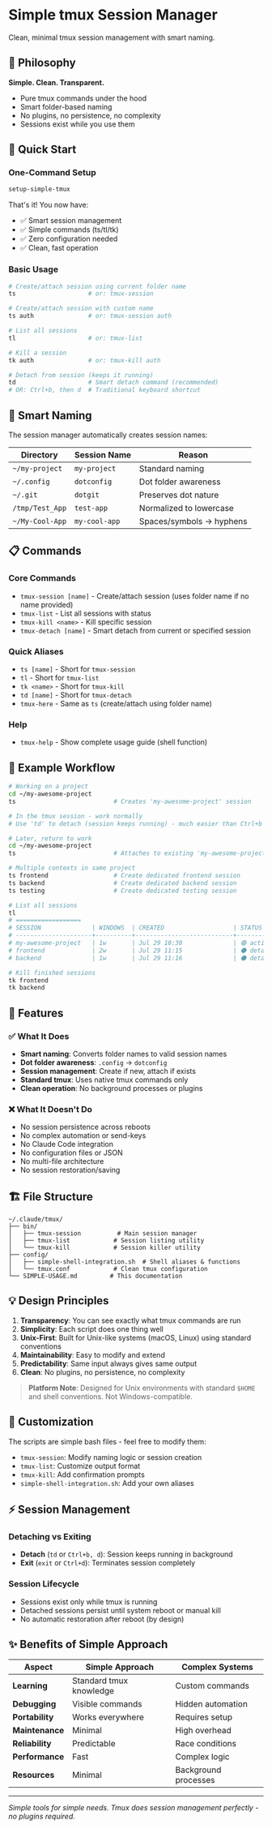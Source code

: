 # Simple tmux Session Manager

Clean, minimal tmux session management with smart naming.

## 🎯 Philosophy

**Simple. Clean. Transparent.**

- Pure tmux commands under the hood
- Smart folder-based naming
- No plugins, no persistence, no complexity
- Sessions exist while you use them

## 🚀 Quick Start

### One-Command Setup

```bash
setup-simple-tmux
```

That's it! You now have:

- ✅ Smart session management
- ✅ Simple commands (ts/tl/tk)
- ✅ Zero configuration needed
- ✅ Clean, fast operation

### Basic Usage

```bash
# Create/attach session using current folder name
ts                    # or: tmux-session

# Create/attach session with custom name
ts auth               # or: tmux-session auth

# List all sessions
tl                    # or: tmux-list

# Kill a session
tk auth               # or: tmux-kill auth

# Detach from session (keeps it running)
td                    # Smart detach command (recommended)
# OR: Ctrl+b, then d  # Traditional keyboard shortcut
```

## 🧠 Smart Naming

The session manager automatically creates session names:

| Directory       | Session Name  | Reason                   |
| --------------- | ------------- | ------------------------ |
| `~/my-project`  | `my-project`  | Standard naming          |
| `~/.config`     | `dotconfig`   | Dot folder awareness     |
| `~/.git`        | `dotgit`      | Preserves dot nature     |
| `/tmp/Test_App` | `test-app`    | Normalized to lowercase  |
| `~/My-Cool-App` | `my-cool-app` | Spaces/symbols → hyphens |

## 📋 Commands

### Core Commands

- `tmux-session [name]` - Create/attach session (uses folder name if no name provided)
- `tmux-list` - List all sessions with status
- `tmux-kill <name>` - Kill specific session
- `tmux-detach [name]` - Smart detach from current or specified session

### Quick Aliases

- `ts [name]` - Short for `tmux-session`
- `tl` - Short for `tmux-list`
- `tk <name>` - Short for `tmux-kill`
- `td [name]` - Short for `tmux-detach`
- `tmux-here` - Same as `ts` (create/attach using folder name)

### Help

- `tmux-help` - Show complete usage guide (shell function)

## 🎪 Example Workflow

```bash
# Working on a project
cd ~/my-awesome-project
ts                           # Creates 'my-awesome-project' session

# In the tmux session - work normally
# Use 'td' to detach (session keeps running) - much easier than Ctrl+b d!

# Later, return to work
cd ~/my-awesome-project
ts                           # Attaches to existing 'my-awesome-project' session

# Multiple contexts in same project
ts frontend                  # Create dedicated frontend session
ts backend                   # Create dedicated backend session
ts testing                   # Create dedicated testing session

# List all sessions
tl
# ==================
# SESSION              | WINDOWS  | CREATED                   | STATUS
# ---------------------+----------+---------------------------+--------
# my-awesome-project   | 1w       | Jul 29 10:30              | 🟢 active
# frontend             | 2w       | Jul 29 11:15              | ⚫ detached
# backend              | 1w       | Jul 29 11:16              | ⚫ detached

# Kill finished sessions
tk frontend
tk backend
```

## 🔧 Features

### ✅ What It Does

- **Smart naming**: Converts folder names to valid session names
- **Dot folder awareness**: `.config` → `dotconfig`
- **Session management**: Create if new, attach if exists
- **Standard tmux**: Uses native tmux commands only
- **Clean operation**: No background processes or plugins

### ❌ What It Doesn't Do

- No session persistence across reboots
- No complex automation or send-keys
- No Claude Code integration
- No configuration files or JSON
- No multi-file architecture
- No session restoration/saving

## 🏗️ File Structure

```
~/.claude/tmux/
├── bin/
│   ├── tmux-session          # Main session manager
│   ├── tmux-list            # Session listing utility
│   └── tmux-kill            # Session killer utility
├── config/
│   ├── simple-shell-integration.sh  # Shell aliases & functions
│   └── tmux.conf            # Clean tmux configuration
└── SIMPLE-USAGE.md         # This documentation
```

## 💡 Design Principles

1. **Transparency**: You can see exactly what tmux commands are run
2. **Simplicity**: Each script does one thing well
3. **Unix-First**: Built for Unix-like systems (macOS, Linux) using standard conventions
4. **Maintainability**: Easy to modify and extend
5. **Predictability**: Same input always gives same output
6. **Clean**: No plugins, no persistence, no complexity

> **Platform Note**: Designed for Unix environments with standard `$HOME` and shell conventions. Not Windows-compatible.

## 🔧 Customization

The scripts are simple bash files - feel free to modify them:

- `tmux-session`: Modify naming logic or session creation
- `tmux-list`: Customize output format
- `tmux-kill`: Add confirmation prompts
- `simple-shell-integration.sh`: Add your own aliases

## ⚡ Session Management

### Detaching vs Exiting

- **Detach** (`td` or `Ctrl+b, d`): Session keeps running in background
- **Exit** (`exit` or `Ctrl+d`): Terminates session completely

### Session Lifecycle

- Sessions exist only while tmux is running
- Detached sessions persist until system reboot or manual kill
- No automatic restoration after reboot (by design)

## ✨ Benefits of Simple Approach

| Aspect          | Simple Approach         | Complex Systems      |
| --------------- | ----------------------- | -------------------- |
| **Learning**    | Standard tmux knowledge | Custom commands      |
| **Debugging**   | Visible commands        | Hidden automation    |
| **Portability** | Works everywhere        | Requires setup       |
| **Maintenance** | Minimal                 | High overhead        |
| **Reliability** | Predictable             | Race conditions      |
| **Performance** | Fast                    | Complex logic        |
| **Resources**   | Minimal                 | Background processes |

---

_Simple tools for simple needs. Tmux does session management perfectly - no plugins required._
